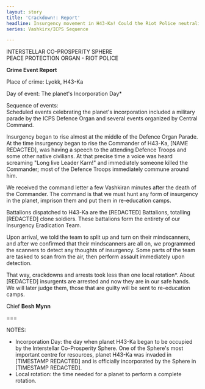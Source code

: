 ```yaml
---
layout: story
title: 'Crackdown!: Report'
headline: Insurgency movement in H43-Ka! Could the Riot Police neutralize them?
series: Vashkirx/ICPS Sequence

---
```

INTERSTELLAR CO-PROSPERITY SPHERE  
PEACE PROTECTION ORGAN - RIOT POLICE

**Crime Event Report**

Place of crime: Lyokk, H43-Ka

Day of event: The planet's Incorporation Day*

Sequence of events:  
Scheduled events celebrating the planet's incorporation included a military parade by the ICPS Defence Organ and several events organized by Central Command.

Insurgency began to rise almost at the middle of the Defence Organ Parade. At the time insurgency began to rise the Commander of H43-Ka, \[NAME REDACTED\], was having a speech to the attending Defence Troops and some other native civilians. At that precise time a voice was heard screaming "Long live Leader Karn!" and immediately someone killed the Commander; most of the Defence Troops immediately commune around him.

We received the command letter a few Vashkiran minutes after the death of the Commander. The command is that we must hunt any form of insurgency in the planet, imprison them and put them in re-education camps.

Battalions dispatched to H43-Ka are the \[REDACTED\] Battalions, totalling \[REDACTED\] clone soldiers. These battalions form the entirety of our Insurgency Eradication Team.

Upon arrival, we told the team to split up and turn on their mindscanners, and after we confirmed that their mindscanners are all on, we programmed the scanners to detect any thoughts of insurgency. Some parts of the team are tasked to scan from the air, then perform assault immediately upon detection.

That way, crackdowns and arrests took less than one local rotation*. About \[REDACTED\] insurgents are arrested and now they are in our safe hands. We will later judge them, those that are guilty will be sent to re-education camps.

Chief **Besh Mynn**

===

NOTES:

* Incorporation Day: the day when planet H43-Ka began to be occupied by the Interstellar Co-Prosperity Sphere. One of the Sphere's most important centre for resources, planet H43-Ka was invaded in \[TIMESTAMP REDACTED\] and is officially incorporated by the Sphere in \[TIMESTAMP REDACTED\].
* Local rotation: the time needed for a planet to perform a complete rotation.
